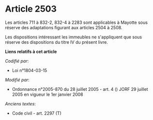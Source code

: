 # Article 2503

Les articles 711 à 832-2, 832-4 à 2283 sont applicables à Mayotte sous réserve des adaptations figurant aux articles 2504 à
2508.

Les dispositions intéressant les immeubles ne s'appliquent que sous réserve des dispositions du titre IV du présent livre.

**Liens relatifs à cet article**

_Codifié par_:

  - Loi n°1804-03-15

_Modifié par_:

  - Ordonnance n°2005-870 du 28 juillet 2005 - art. 4 () JORF 29 juillet 2005 en vigueur le 1er janvier 2008

_Anciens textes_:

  - Code civil - art. 2297 (T)
